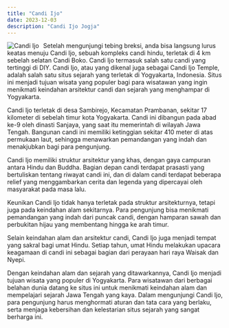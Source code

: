 ```yaml
---
title: "Candi Ijo"
date: 2023-12-03
description: "Candi Ijo Jogja"
---
```


<img src="https://aceapugtar.cloudimg.io/raw.githubusercontent.com/ariefbuddies/bening-out/master/uploads/candi-ijo.JPG?w=200&radius=15&force_format=png&"
     alt="Candi Ijo"
     style="float: left; margin-right: 10px;" />

Setelah mengunjungi tebing breksi, anda bisa langsung lurus keatas menuju Candi Ijo, sebuah kompleks candi hindu, terletak di 4 km sebelah selatan Candi Boko. Candi Ijo termasuk salah satu candi yang tertinggi di DIY. Candi Ijo, atau yang dikenal juga sebagai Candi Ijo Temple, adalah salah satu situs sejarah yang terletak di Yogyakarta, Indonesia. Situs ini menjadi tujuan wisata yang populer bagi para wisatawan yang ingin menikmati keindahan arsitektur candi dan sejarah yang menghampar di Yogyakarta.

Candi Ijo terletak di desa Sambirejo, Kecamatan Prambanan, sekitar 17 kilometer di sebelah timur kota Yogyakarta. Candi ini dibangun pada abad ke-9 oleh dinasti Sanjaya, yang saat itu memerintah di wilayah Jawa Tengah. Bangunan candi ini memiliki ketinggian sekitar 410 meter di atas permukaan laut, sehingga menawarkan pemandangan yang indah dan menakjubkan bagi para pengunjung.

Candi Ijo memiliki struktur arsitektur yang khas, dengan gaya campuran antara Hindu dan Buddha. Bagian depan candi terdapat prasasti yang bertuliskan tentang riwayat candi ini, dan di dalam candi terdapat beberapa relief yang menggambarkan cerita dan legenda yang dipercayai oleh masyarakat pada masa lalu.

Keunikan Candi Ijo tidak hanya terletak pada struktur arsitekturnya, tetapi juga pada keindahan alam sekitarnya. Para pengunjung bisa menikmati pemandangan yang indah dari puncak candi, dengan hamparan sawah dan perbukitan hijau yang membentang hingga ke arah timur.

Selain keindahan alam dan arsitektur candi, Candi Ijo juga menjadi tempat yang sakral bagi umat Hindu. Setiap tahun, umat Hindu melakukan upacara keagamaan di candi ini sebagai bagian dari perayaan hari raya Waisak dan Nyepi.

Dengan keindahan alam dan sejarah yang ditawarkannya, Candi Ijo menjadi tujuan wisata yang populer di Yogyakarta. Para wisatawan dari berbagai belahan dunia datang ke situs ini untuk menikmati keindahan alam dan mempelajari sejarah Jawa Tengah yang kaya. Dalam mengunjungi Candi Ijo, para pengunjung harus menghormati aturan dan tata cara yang berlaku, serta menjaga kebersihan dan kelestarian situs sejarah yang sangat berharga ini.
